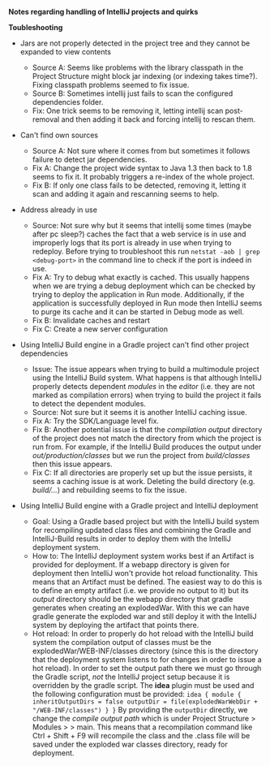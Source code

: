 **Notes regarding handling of IntelliJ projects and quirks**

**Toubleshooting**

 * Jars are not properly detected in the project tree and they cannot be expanded to view contents
   
   - Source A: Seems like problems with the library classpath in the Project Structure might block jar indexing (or indexing takes time?). Fixing classpath problems seemed to fix issue.
   - Source B: Sometimes intellij just fails to scan the configured dependencies folder. 
   - Fix: One trick seems to be removing it, letting intellij scan post-removal and then adding it back and forcing intellij to rescan them.

 * Can't find own sources
 
   - Source A: Not sure where it comes from but sometimes it follows failure to detect jar dependencies.
   - Fix A: Change the project wide syntax to Java 1.3 then back to 1.8 seems to fix it. It probably triggers a re-index of the whole project.
   - Fix B: If only one class fails to be detected, removing it, letting it scan and adding it again and rescanning seems to help.

* Address already in use

   - Source: Not sure why but it seems that intellij some times (maybe after pc sleep?) caches the fact that a web service is in use and improperly logs that its port is already in use when trying to redeploy. Before trying to troubleshoot this run `netstat -aob | grep <debug-port>` in the command line to check if the port is indeed in use.
   - Fix A: Try to debug what exactly is cached. This usually happens when we are trying a debug deployment which can be checked by trying to deploy the application in Run mode. Additionally, if the application is successfully deployed in Run mode then IntelliJ seems to purge its cache and it can be started in Debug mode as well.
   - Fix B: Invalidate caches and restart
   - Fix C: Create a new server configuration

* Using IntelliJ Build engine in a Gradle project can't find other project dependencies

  - Issue: The issue appears when trying to build a multimodule project using the IntelliJ Build system. What happens is that although IntelliJ properly detects dependent *modules* in the *editor* (i.e. they are not marked as compilation errors) when trying to build the project it fails to detect the dependent modules.
  - Source: Not sure but it seems it is another IntelliJ caching issue.
  - Fix A: Try the SDK/Language level fix.
  - Fix B: Another potential issue is that the *compilation output* directory of the project does not match the directory from which the project is run from. For example, if the IntelliJ Build produces the output under *out/production/classes* but we run the project from *build/classes* then this issue appears.
  - Fix C: If all directories are properly set up but the issue persists, it seems a caching issue is at work. Deleting the build directory (e.g. *build/...*) and rebuilding seems to fix the issue.

* Using IntelliJ Build engine with a Gradle project and IntelliJ deployment

  - Goal: Using a Gradle based project but with the IntelliJ build system for recompiling updated class files and combining the Gradle and IntelliJ-Build results in order to deploy them with the IntelliJ deployment system.
  - How to: The IntelliJ deployment system works best if an Artifact is provided for deployment. If a webapp directory is given for deployment then IntelliJ won't provide hot reload functionality. This means that an Artifact must be defined. The easiest way to do this is to define an empty artifact (i.e. we provide no output to it) but its *output* directory should be the webapp directory that gradle generates when creating an explodedWar. With this we can have gradle generate the exploded war and still deploy it with the IntelliJ system by deploying the artifact that points there.
  - Hot reload: In order to properly do hot reload with the IntelliJ build system the compilation output of classes must be the explodedWar/WEB-INF/classes directory (since this is the directory that the deployment system listens to for changes in order to issue a hot reload). In order to set the output path there we must go through the Gradle script, *not* the IntelliJ project setup because it is overridden by the gradle script. The **idea** plugin must be used and the following configuration must be provided:
  `idea {
     module {
       inheritOutputDirs = false
       outputDir = file(explodedWarWebDir + "/WEB-INF/classes")
     }
   }`
   By providing the `outputDir` directly, we change the *compile output path* which is under Project Structure > Modules > <module-name> > main. This means that a recompilation command like Ctrl + Shift + F9 will recompile the class and the .class file will be saved under the exploded war classes directory, ready for deployment.
